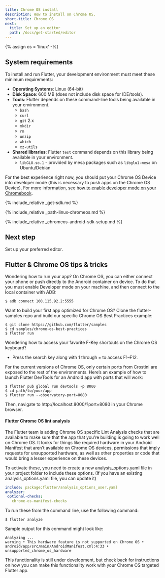 ```yaml
---
title: Chrome OS install
description: How to install on Chrome OS.
short-title: Chrome OS
next:
  title: Set up an editor
  path: /docs/get-started/editor
---
```


{% assign os = 'linux' -%}

## System requirements

To install and run Flutter, your development environment
must meet these minimum requirements:

* **Operating Systems**: Linux (64-bit)
* **Disk Space**: 600 MB (does not include disk space for IDE/tools).
* **Tools**: Flutter depends on these command-line
  tools being available in your environment.
  * `bash`
  * `curl`
  * `git` 2.x
  * `mkdir`
  * `rm`
  * `unzip`
  * `which`
  * `xz-utils`
* **Shared libraries**: Flutter `test` command depends on
  this library being available in your environment.
  * `libGLU.so.1` - provided by mesa packages such as `libglu1-mesa` on
     Ubuntu/Debian

For the best experience right now, you should put your
Chrome OS Device into developer mode (this is necessary
to push apps on the Chrome OS Device).  For more information,
see [how to enable developer mode on your Chromebook][].

{% include_relative _get-sdk.md %}

{% include_relative _path-linux-chromeos.md %}

{% include_relative _chromeos-android-sdk-setup.md %}

## Next step

Set up your preferred editor.

## Flutter & Chrome OS tips & tricks

Wondering how to run your app? On Chrome OS,
you can either connect your phone
or push directly to the Android container on device.
To do that you must enable Developer mode on your machine,
and then connect to the local container with ADB:

```terminal
$ adb connect 100.115.92.2:5555
```

Want to build your first app optimized for Chrome OS?
Clone the flutter-samples repo and build our specific Chrome
OS Best Practices example:

```terminal
$ git clone https://github.com/flutter/samples
$ cd samples/chrome-os-best-practices
$ flutter run
```

Wondering how to access your favorite F-Key shortcuts
on the Chrome OS keyboard?

* Press the search key along with 1 through = to access F1–F12.

For the current versions of Chrome OS, only certain ports from
Crostini are exposed to the rest of the environments.
Here’s an example of how to launch
Flutter DevTools for an Android app with ports
that will work:

```terminal
$ flutter pub global run devtools -p 8000
$ cd path/to/your/app
$ flutter run --observatory-port=8080
```

Then, navigate to http://localhost:8000/?port=8080
in your Chrome browser.

#### Flutter Chrome OS lint analysis

The Flutter team is adding Chrome OS specific
Lint Analysis checks that are available to make
sure that the app that you're building is going
to work well on Chrome OS. It looks for things
like required hardware in your Android Manifest
that aren’t available on Chrome OS devices,
permissions that imply requests for unsupported
hardware, as well as other properties or code
that would bring a lesser experience on these devices.

To activate these,
you need to create a new analysis_options.yaml
file in your project folder to include these options.
(If you have an existing analysis_options.yaml file,
you can update it)

```yaml
include: package:flutter/analysis_options_user.yaml
analyzer:
 optional-checks:
   chrome-os-manifest-checks
```

To run these from the command line, use the following command:

```terminal
$ flutter analyze
```

Sample output for this command might look like:

```terminal
Analyzing ...
warning • This hardware feature is not supported on Chrome OS •
android/app/src/main/AndroidManifest.xml:4:33 • unsupported_chrome_os_hardware
```

This functionality is still under development,
but check back for instructions on how you can make
this functionality work with your Chrome OS
targeted Flutter app.


[how to enable developer mode on your Chromebook]: https://chromium.googlesource.com/chromiumos/docs/+/master/developer_mode.md

